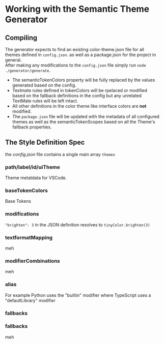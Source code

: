 # Working with the Semantic Theme Generator

## Compiling
The generator expects to find an existing color-theme.json file for all themes defined in `config.json`. as well as a package.json for the project in general.  
After making any modifications to the `config.json` file simply run `node ./generator/generate`.

* The semanticTokenColors property will be fully replaced by the values generated based on the config.  
* Textmate rules defined in tokenColors will be rpelaced or modified based on the fallback definitions in the config but any unrelated TextMate rules will be left intact.  
* All other definitions in the color theme like interface colors are **not** modified.
* The `package.json` file will be updated with the metadata of all configured themes as well as the semanticTokenScopes based on all the Theme's fallback properties.

## The Style Definition Spec

the *config.json* file contains a single main array `themes`

### **path/label/id/uiTheme**  
Theme metatdata for VSCode.
### **baseTokenColors**  
Base Tokens
### **modifications**  

`"brighten": 3` in the JSON definition resolves to `tinyColor.brighten(3)`

### **textformatMapping**
meh
### **modifierCombinations**
meh
### **alias**
For example Python uses the "builtin" modifier where TypeScript uses a "defaultLibrary" modifier

### **fallbacks**


### **fallbacks**
meh
